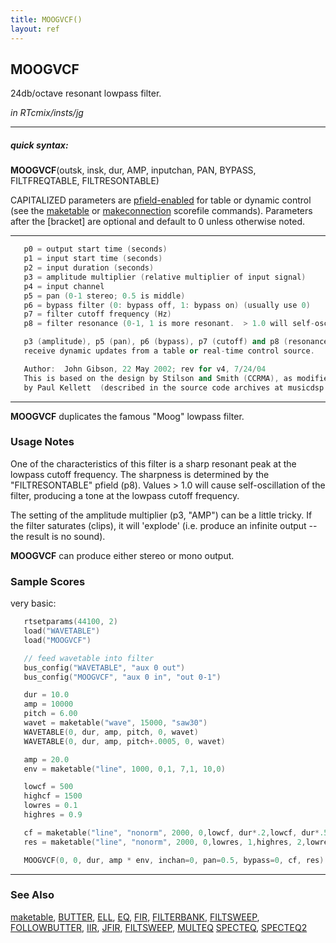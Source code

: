 ```yaml
---
title: MOOGVCF()
layout: ref
---
```


## MOOGVCF

24db/octave resonant lowpass filter.

*in RTcmix/insts/jg*  
  

-----

##### quick syntax:

**MOOGVCF**(outsk, insk, dur, AMP, inputchan, PAN, BYPASS,
FILTFREQTABLE, FILTRESONTABLE)

CAPITALIZED parameters are [pfield-enabled](pfield-enabled.html) for
table or dynamic control (see the
[maketable](../scorefile/maketable.html) or
[makeconnection](../scorefile/makeconnection.html) scorefile
commands). Parameters after the \[bracket\] are optional and default to
0 unless otherwise noted.

-----

  

```cpp
   p0 = output start time (seconds)
   p1 = input start time (seconds)
   p2 = input duration (seconds)
   p3 = amplitude multiplier (relative multiplier of input signal)
   p4 = input channel
   p5 = pan (0-1 stereo; 0.5 is middle)
   p6 = bypass filter (0: bypass off, 1: bypass on) (usually use 0)
   p7 = filter cutoff frequency (Hz)
   p8 = filter resonance (0-1, 1 is more resonant.  > 1.0 will self-oscillate)

   p3 (amplitude), p5 (pan), p6 (bypass), p7 (cutoff) and p8 (resonance) can
   receive dynamic updates from a table or real-time control source.

   Author:  John Gibson, 22 May 2002; rev for v4, 7/24/04
   This is based on the design by Stilson and Smith (CCRMA), as modified
   by Paul Kellett  (described in the source code archives at musicdsp.org).
```

  

-----

  
**MOOGVCF** duplicates the famous "Moog" lowpass filter.

### Usage Notes

One of the characteristics of this filter is a sharp resonant peak at
the lowpass cutoff frequency. The sharpness is determined by the
"FILTRESONTABLE" pfield (p8). Values \> 1.0 will cause self-oscillation
of the filter, producing a tone at the lowpass cutoff frequency.

The setting of the amplitude multiplier (p3, "AMP") can be a little
tricky. If the filter saturates (clips), it will 'explode' (i.e. produce
an infinite output -- the result is no sound).

**MOOGVCF** can produce either stereo or mono output.

### Sample Scores

very basic:

```cpp
   rtsetparams(44100, 2)
   load("WAVETABLE")
   load("MOOGVCF")

   // feed wavetable into filter
   bus_config("WAVETABLE", "aux 0 out")
   bus_config("MOOGVCF", "aux 0 in", "out 0-1")

   dur = 10.0
   amp = 10000
   pitch = 6.00
   wavet = maketable("wave", 15000, "saw30")
   WAVETABLE(0, dur, amp, pitch, 0, wavet)
   WAVETABLE(0, dur, amp, pitch+.0005, 0, wavet)

   amp = 20.0
   env = maketable("line", 1000, 0,1, 7,1, 10,0)

   lowcf = 500
   highcf = 1500
   lowres = 0.1
   highres = 0.9

   cf = maketable("line", "nonorm", 2000, 0,lowcf, dur*.2,lowcf, dur*.5,highcf, dur,lowcf)
   res = maketable("line", "nonorm", 2000, 0,lowres, 1,highres, 2,lowres)

   MOOGVCF(0, 0, dur, amp * env, inchan=0, pan=0.5, bypass=0, cf, res)
```

  

-----

### See Also

[maketable](../scorefile/maketable.html), [BUTTER](BUTTER.html),
[ELL](ELL.html), [EQ](EQ.html), [FIR](FIR.html),
[FILTERBANK](FILTERBANK.html), [FILTSWEEP](FILTSWEEP.html),
[FOLLOWBUTTER](FOLLOWBUTTER.html), [IIR](IIR.html), [JFIR](JFIR.html),
[FILTSWEEP](FILTSWEEP.html), [MULTEQ](MULTEQ.html)
[SPECTEQ](SPECTEQ.html), [SPECTEQ2](SPECTEQ2.html)
